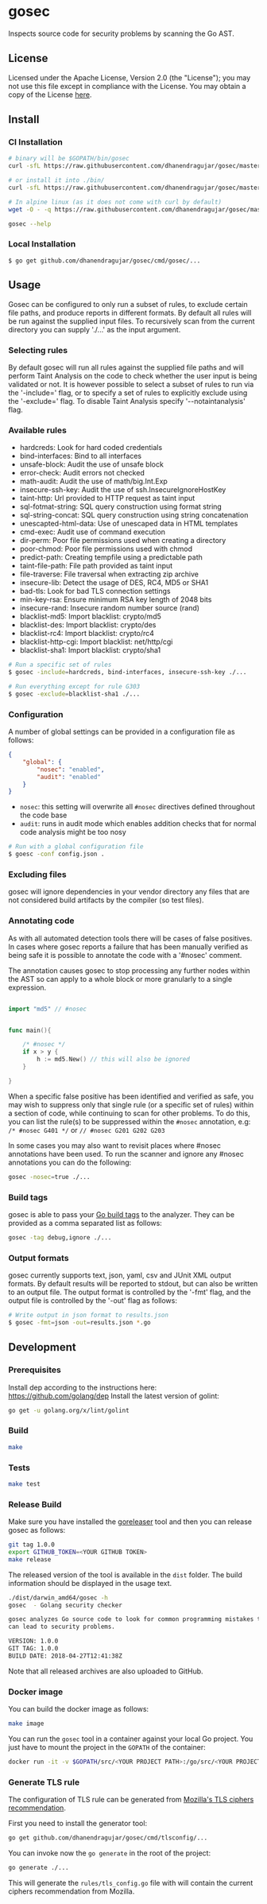 
# gosec

Inspects source code for security problems by scanning the Go AST.

## License

Licensed under the Apache License, Version 2.0 (the "License"); you may not use this file except in compliance with the License.
You may obtain a copy of the License [here](http://www.apache.org/licenses/LICENSE-2.0).

## Install

### CI Installation

```bash
# binary will be $GOPATH/bin/gosec
curl -sfL https://raw.githubusercontent.com/dhanendragujar/gosec/master/install.sh | sh -s -- -b $GOPATH/bin vX.Y.Z

# or install it into ./bin/
curl -sfL https://raw.githubusercontent.com/dhanendragujar/gosec/master/install.sh | sh -s vX.Y.Z

# In alpine linux (as it does not come with curl by default)
wget -O - -q https://raw.githubusercontent.com/dhanendragujar/gosec/master/install.sh | sh -s vX.Y.Z

gosec --help
```

### Local Installation

`$ go get github.com/dhanendragujar/gosec/cmd/gosec/...`

## Usage

Gosec can be configured to only run a subset of rules, to exclude certain file
paths, and produce reports in different formats. By default all rules will be
run against the supplied input files. To recursively scan from the current
directory you can supply './...' as the input argument.

### Selecting rules

By default gosec will run all rules against the supplied file paths and will perform Taint Analysis on the code to check whether the user input is being validated or not. It is however possible to select a subset of rules to run via the '-include=' flag,
or to specify a set of rules to explicitly exclude using the '-exclude=' flag. To disable Taint Analysis specify '--notaintanalysis' flag.

### Available rules

- hardcreds: Look for hard coded credentials
- bind-interfaces: Bind to all interfaces
- unsafe-block: Audit the use of unsafe block
- error-check: Audit errors not checked
- math-audit: Audit the use of math/big.Int.Exp
- insecure-ssh-key: Audit the use of ssh.InsecureIgnoreHostKey
- taint-http: Url provided to HTTP request as taint input
- sql-fotmat-string: SQL query construction using format string
- sql-string-concat: SQL query construction using string concatenation
- unescapted-html-data: Use of unescaped data in HTML templates
- cmd-exec: Audit use of command execution
- dir-perm: Poor file permissions used when creating a directory
- poor-chmod: Poor file permissions used with chmod
- predict-path: Creating tempfile using a predictable path
- taint-file-path: File path provided as taint input
- file-traverse: File traversal when extracting zip archive
- insecure-lib: Detect the usage of DES, RC4, MD5 or SHA1
- bad-tls: Look for bad TLS connection settings
- min-key-rsa: Ensure minimum RSA key length of 2048 bits
- insecure-rand: Insecure random number source (rand)
- blacklist-md5: Import blacklist: crypto/md5
- blacklist-des: Import blacklist: crypto/des
- blacklist-rc4: Import blacklist: crypto/rc4
- blacklist-http-cgi: Import blacklist: net/http/cgi
- blacklist-sha1: Import blacklist: crypto/sha1

```bash
# Run a specific set of rules
$ gosec -include=hardcreds, bind-interfaces, insecure-ssh-key ./...

# Run everything except for rule G303
$ gosec -exclude=blacklist-sha1 ./...
```

### Configuration

A number of global settings can be provided in a configuration file as follows:

```JSON
{
    "global": {
        "nosec": "enabled",
        "audit": "enabled"
    }
}
```

- `nosec`: this setting will overwrite all `#nosec` directives defined throughout the code base
- `audit`: runs in audit mode which enables addition checks that for normal code analysis might be too nosy

```bash
# Run with a global configuration file
$ goesc -conf config.json .
```

### Excluding files

gosec will ignore dependencies in your vendor directory any files
that are not considered build artifacts by the compiler (so test files).

### Annotating code

As with all automated detection tools there will be cases of false positives. In cases where gosec reports a failure that has been manually verified as being safe it is possible to annotate the code with a '#nosec' comment.

The annotation causes gosec to stop processing any further nodes within the
AST so can apply to a whole block or more granularly to a single expression.

```go

import "md5" // #nosec


func main(){

    /* #nosec */
    if x > y {
        h := md5.New() // this will also be ignored
    }

}

```

When a specific false positive has been identified and verified as safe, you may wish to suppress only that single rule (or a specific set of rules) within a section of code, while continuing to scan for other problems. To do this, you can list the rule(s) to be suppressed within the `#nosec` annotation, e.g: `/* #nosec G401 */` or `// #nosec G201 G202 G203 `

In some cases you may also want to revisit places where #nosec annotations
have been used. To run the scanner and ignore any #nosec annotations you
can do the following:

```bash
gosec -nosec=true ./...
```

### Build tags

gosec is able to pass your [Go build tags](https://golang.org/pkg/go/build/) to the analyzer.
They can be provided as a comma separated list as follows:

```bash
gosec -tag debug,ignore ./...
```

### Output formats

gosec currently supports text, json, yaml, csv and JUnit XML output formats. By default
results will be reported to stdout, but can also be written to an output
file. The output format is controlled by the '-fmt' flag, and the output file is controlled by the '-out' flag as follows:

```bash
# Write output in json format to results.json
$ gosec -fmt=json -out=results.json *.go
```

## Development

### Prerequisites

Install dep according to the instructions here: https://github.com/golang/dep
Install the latest version of golint:

```bash
go get -u golang.org/x/lint/golint
```

### Build

```bash
make
```

### Tests

```bash
make test
```

### Release Build

Make sure you have installed the [goreleaser](https://github.com/goreleaser/goreleaser) tool and then you can release gosec as follows:

```bash
git tag 1.0.0
export GITHUB_TOKEN=<YOUR GITHUB TOKEN>
make release
```

The released version of the tool is available in the `dist` folder. The build information should be displayed in the usage text.

```bash
./dist/darwin_amd64/gosec -h
gosec  - Golang security checker

gosec analyzes Go source code to look for common programming mistakes that
can lead to security problems.

VERSION: 1.0.0
GIT TAG: 1.0.0
BUILD DATE: 2018-04-27T12:41:38Z
```

Note that all released archives are also uploaded to GitHub.

### Docker image

You can build the docker image as follows:

```bash
make image
```

You can run the `gosec` tool in a container against your local Go project. You just have to mount the project in the
`GOPATH` of the container:

```bash
docker run -it -v $GOPATH/src/<YOUR PROJECT PATH>:/go/src/<YOUR PROJECT PATH> dhanendragujar/gosec ./...
```

### Generate TLS rule

The configuration of TLS rule can be generated from [Mozilla's TLS ciphers recommendation](https://statics.tls.security.mozilla.org/server-side-tls-conf.json).

First you need to install the generator tool:

```bash
go get github.com/dhanendragujar/gosec/cmd/tlsconfig/...
```

You can invoke now the `go generate` in the root of the project:

```bash
go generate ./...
```

This will generate the `rules/tls_config.go` file with will contain the current ciphers recommendation from Mozilla.
